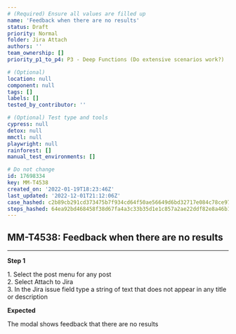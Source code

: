 ```yaml
---
# (Required) Ensure all values are filled up
name: 'Feedback when there are no results'
status: Draft
priority: Normal
folder: Jira Attach
authors: ''
team_ownership: []
priority_p1_to_p4: P3 - Deep Functions (Do extensive scenarios work?)

# (Optional)
location: null
component: null
tags: []
labels: []
tested_by_contributor: ''

# (Optional) Test type and tools
cypress: null
detox: null
mmctl: null
playwright: null
rainforest: []
manual_test_environments: []

# Do not change
id: 17698334
key: MM-T4538
created_on: '2022-01-19T18:23:46Z'
last_updated: '2022-12-01T21:12:06Z'
case_hashed: c2b89cb291cd373475b7f934cd64f50ae56649d6bd32717e084c78ce971436fcf45565d6e9378ae6c15e0f0ed595c0ed
steps_hashed: 64ea92bd468458f38d67fa4a3c33b35d1e1c857a2ae22ddf82e8a46b165aeee4e98f32f2e33ee0af4e3c0f3f8bc36407
---
```


<!-- (Auto-generated) Based on frontmatter's "key" and "name" -->

## MM-T4538: Feedback when there are no results

---

**Step 1**

1\. Select the post menu for any post\
2\. Select Attach to Jira\
3\. In the Jira issue field type a string of text that does not appear in any title or description

**Expected**

The modal shows feedback that there are no results
